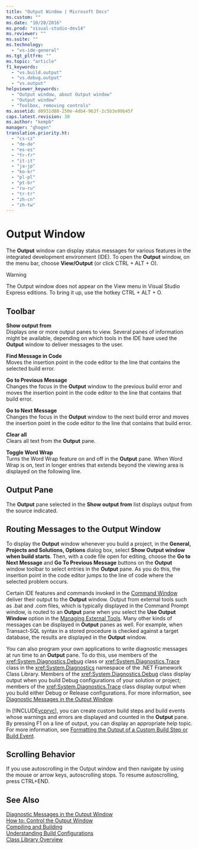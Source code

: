 ```yaml
---
title: "Output Window | Microsoft Docs"
ms.custom: ""
ms.date: "10/20/2016"
ms.prod: "visual-studio-dev14"
ms.reviewer: ""
ms.suite: ""
ms.technology: 
  - "vs-ide-general"
ms.tgt_pltfrm: ""
ms.topic: "article"
f1_keywords: 
  - "vs.build.output"
  - "vs.debug.output"
  - "vs.output"
helpviewer_keywords: 
  - "Output window, about Output window"
  - "Output window"
  - "Toolbox, removing controls"
ms.assetid: d8931d88-250e-4db4-963f-2c5b3e99b45f
caps.latest.revision: 30
ms.author: "kempb"
manager: "ghogen"
translation.priority.ht: 
  - "cs-cz"
  - "de-de"
  - "es-es"
  - "fr-fr"
  - "it-it"
  - "ja-jp"
  - "ko-kr"
  - "pl-pl"
  - "pt-br"
  - "ru-ru"
  - "tr-tr"
  - "zh-cn"
  - "zh-tw"
---
```

# Output Window
The **Output** window can display status messages for various features in the integrated development environment (IDE). To open the **Output** window, on the menu bar, choose **View/Output** (or click CTRL + ALT + O).  
  
> [!WARNING]
>  The Output window does not appear on the View menu in Visual Studio Express editions. To bring it up, use the hotkey CTRL + ALT + O.  
  
## Toolbar  
 **Show output from**  
 Displays one or more output panes to view. Several panes of information might be available, depending on which tools in the IDE have used the **Output** window to deliver messages to the user.  
  
 **Find Message in Code**  
 Moves the insertion point in the code editor to the line that contains the selected build error.  
  
 **Go to Previous Message**  
 Changes the focus in the **Output** window to the previous build error and moves the insertion point in the code editor to the line that contains that build error.  
  
 **Go to Next Message**  
 Changes the focus in the **Output** window to the next build error and moves the insertion point in the code editor to the line that contains that build error.  
  
 **Clear all**  
 Clears all text from the **Output** pane.  
  
 **Toggle Word Wrap**  
 Turns the Word Wrap feature on and off in the **Output** pane. When Word Wrap is on, text in longer entries that extends beyond the viewing area is displayed on the following line.  
  
## Output Pane  
 The **Output** pane selected in the **Show output from** list displays output from the source indicated.  
  
## Routing Messages to the Output Window  
 To display the **Output** window whenever you build a project, in the **General, Projects and Solutions, Options** dialog box, select **Show Output window when build starts**. Then, with a code file open for editing, choose the **Go to Next Message** and **Go To Previous Message** buttons on the **Output** window toolbar to select entries in the **Output** pane. As you do this, the insertion point in the code editor jumps to the line of code where the selected problem occurs.  
  
 Certain IDE features and commands invoked in the [Command Window](../reference/command-window.md) deliver their output to the **Output** window. Output from external tools such as .bat and .com files, which is typically displayed in the Command Prompt window, is routed to an **Output** pane when you select the **Use Output Window** option in the [Managing External Tools](../ide/managing-external-tools.md). Many other kinds of messages can be displayed in **Output** panes as well. For example, when Transact-SQL syntax in a stored procedure is checked against a target database, the results are displayed in the **Output** window.  
  
 You can also program your own applications to write diagnostic messages at run time to an **Output** pane. To do this, use members of the <xref:System.Diagnostics.Debug> class or <xref:System.Diagnostics.Trace> class in the <xref:System.Diagnostics> namespace of the .NET Framework Class Library. Members of the <xref:System.Diagnostics.Debug> class display output when you build Debug configurations of your solution or project; members of the <xref:System.Diagnostics.Trace> class display output when you build either Debug or Release configurations. For more information, see [Diagnostic Messages in the Output Window](../debugger/diagnostic-messages-in-the-output-window.md).  
  
 In [!INCLUDE[vcprvc](../code-quality/includes/vcprvc_md.md)], you can create custom build steps and build events whose warnings and errors are displayed and counted in the **Output** pane. By pressing F1 on a line of output, you can display an appropriate help topic. For more information, see [Formatting the Output of a Custom Build Step or Build Event](../Topic/Formatting%20the%20Output%20of%20a%20Custom%20Build%20Step%20or%20Build%20Event.md).  
  
## Scrolling Behavior  
 If you use autoscrolling in the Output window and then navigate by using the mouse or arrow keys, autoscrolling stops. To resume autoscrolling, press CTRL+END.  
  
## See Also  
 [Diagnostic Messages in the Output Window](../debugger/diagnostic-messages-in-the-output-window.md)   
 [How to: Control the Output Window](../Topic/How%20to:%20Control%20the%20Output%20Window.md)   
 [Compiling and Building](../ide/compiling-and-building-in-visual-studio.md)   
 [Understanding Build Configurations](../ide/understanding-build-configurations.md)   
 [Class Library Overview](../Topic/.NET%20Framework%20Class%20Library%20Overview.md)